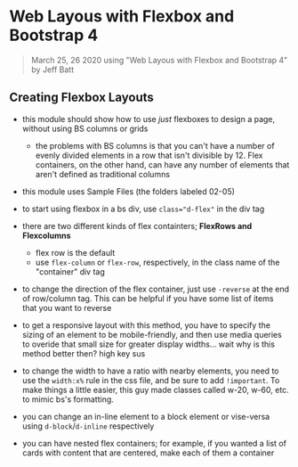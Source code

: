 # Web Layous with Flexbox and Bootstrap 4
>March 25, 26 2020
> using "Web Layous with Flexbox and Bootstrap 4" by Jeff Batt

## Creating Flexbox Layouts
- this module should show how to use _just_ flexboxes to design a page, without using BS columns or grids
    - the problems with BS columns is that you can't have a number of evenly divided elements in a row that isn't divisible by 12. Flex containers, on the other hand, can have any number of elements that aren't defined as traditional columns
- this module uses Sample Files (the folders labeled 02-05)

- to start using flexbox in a bs div, use `class="d-flex"` in the div tag
- there are two different kinds of flex containters; **FlexRows and Flexcolumns**
    - flex row is the default
    - use `flex-column` or `flex-row`, respectively, in the class name of the "container" div tag
- to change the direction of the flex container, just use `-reverse` at the end of row/column tag. This can be helpful if you have some list of items that you want to reverse

- to get a responsive layout with this method, you have to specify the sizing of an element to be mobile-friendly, and then use media queries to overide that small size for greater display widths... wait why is this method better then? high key sus
- to change the width to have a ratio with nearby elements, you need to use the `width:x%` rule in the css file, and be sure to add `!important`. To make things a little easier, this guy made classes called w-20, w-60, etc. to mimic bs's formatting. 

- you can change an in-line element to a block element or vise-versa using `d-block`/`d-inline` respectively 

- you can have nested flex containers; for example, if you wanted a list of cards with content that are centered, make each of them a container